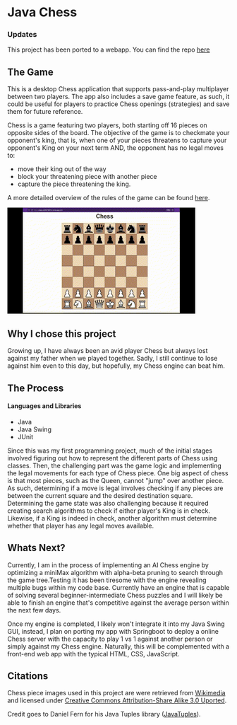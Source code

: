 # Java Chess 
### Updates
This project has been ported to a webapp. You can find the repo [here](https://github.com/BryanJ1ang/chess-spring)

## The Game
This is a desktop Chess application that supports pass-and-play multiplayer between two players. The app also includes a save game feature, as such, it could be useful for players to practice Chess openings (strategies)
and save them for future reference.

Chess is a game featuring two players, both starting off 16 pieces on opposite sides of the board. The objective of the game is to checkmate your opponent's king, that is, when one of your pieces threatens to capture your opponent's
King on your next term AND, the opponent has no legal moves to:

* move their king out of the way
* block your threatening piece with another piece 
* capture the piece threatening the king.
  
A more detailed overview of the rules of the game can be found [here](https://www.chess.com/learn-how-to-play-chess).

![image](https://github.com/BryanJ1ang/Java-Chess/blob/main/Demo%20GIF.gif)

## Why I chose this project 
Growing up, I have always been an avid player Chess but always lost against my father when we played together. Sadly, I still continue to lose against him even to this day, but hopefully, my Chess engine can beat him. 

## The Process
#### Languages and Libraries
* Java
* Java Swing 
* JUnit 

Since this was my first programming project, much of the initial stages involved figuring out how to represent the different parts of Chess using classes. Then, the challenging part was the game logic 
and implementing the legal movements for each type of Chess piece. One big aspect of chess is that most pieces, such as the Queen, cannot "jump" over another piece. As such, determining if a move is legal 
involves checking if any pieces are between the current square and the desired destination square. Determining the game state was also challenging because it required creating search algorithms to check 
if either player's King is in check. Likewise, if a King is indeed in check, another algorithm must determine whether that player has any legal moves available. 


## Whats Next?
Currently, I am in the process of implementing an AI Chess engine by optimizing a miniMax algorithm with alpha-beta pruning to search through the game tree.Testing it has been tiresome with the engine revealing multiple bugs within my code base. Currently have an engine that is capable of solving several beginner-intermediate Chess puzzles and  I will likely be able to finish an engine that's  competitive against the average person within the next few days. 

Once my engine is completed, I likely won't integrate it into my Java Swing GUI, instead, I plan on porting my app with Springboot to deploy a online Chess server with the capacity to play 1 vs 1 against another person 
or simply against my Chess engine. Naturally, this will be complemented with a front-end web app with the typical HTML, CSS, JavaScript.


## Citations
Chess piece images used in this project are were retrieved from [Wikimedia](https://commons.wikimedia.org/wiki/Category:PNG_chess_pieces/Standard_transparent) and licensed under [Creative Commons Attribution-Share Alike 3.0 Uported](https://creativecommons.org/licenses/by-sa/3.0/deed.en).

Credit goes to Daniel Fern for his Java Tuples library ([JavaTuples](https://www.javatuples.org/index.html)).



